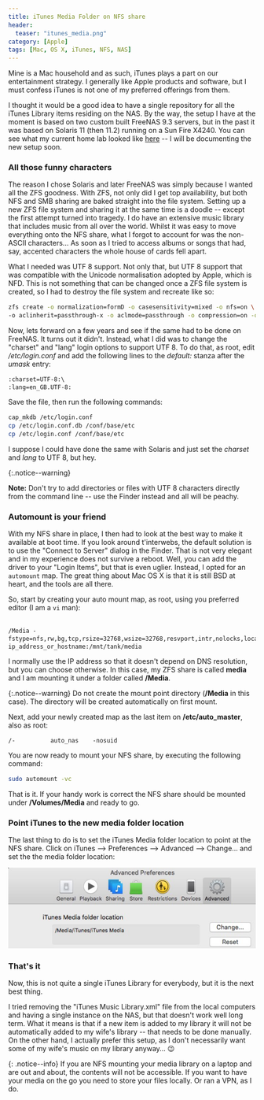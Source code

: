 ```yaml
---
title: iTunes Media Folder on NFS share
header:
  teaser: "itunes_media.png"
category: [Apple]
tags: [Mac, OS X, iTunes, NFS, NAS]
---
```


Mine is a Mac household and as such, iTunes plays a part on our entertainment strategy. I generally like Apple products and software, but I must confess iTunes is not one of my preferred offerings from them.

I thought it would be a good idea to have a single repository for all the iTunes Library items residing on the NAS. By the way, the setup I have at the moment is based on two custom built FreeNAS 9.3 servers, but in the past it was based on Solaris 11 (then 11.2) running on a Sun Fire X4240. You can see what my current home lab looked like [here](/The-Home-Lab/) -- I will be documenting the new setup soon.

### All those funny characters

The reason I chose Solaris and later FreeNAS was simply because I wanted all the ZFS goodness. With ZFS, not only did I get top availability, but both NFS and SMB sharing are baked straight into the file system. Setting up a new ZFS file system and sharing it at the same time is a doodle -- except the first attempt turned into tragedy. I do have an extensive music library that includes music from all over the world. Whilst it was easy to move everything onto the NFS share, what I forgot to account for was the non-ASCII characters... As soon as I tried to access albums or songs that had, say, accented characters the whole house of cards fell apart.

What I needed was UTF 8 support. Not only that, but UTF 8 support that was compatible with the Unicode normalisation adopted by Apple, which is NFD. This is not something that can be changed once a ZFS file system is created, so I had to destroy the file system and recreate like so:

```sh
zfs create -o normalization=formD -o casesensitivity=mixed -o nfs=on \
-o aclinherit=passthrough-x -o aclmode=passthrough -o compression=on -o utf8only=on tank/media 
```

Now, lets forward on a few years and see if the same had to be done on FreeNAS. It turns out it didn't. Instead, what I did was to change the "charset" and "lang" login options to support UTF 8. To do that, as root, edit */etc/login.conf* and add the following lines to the *default:* stanza after the *umask* entry:

``` vim
:charset=UTF-8:\
:lang=en_GB.UTF-8:
``` 
Save the file, then run the following commands:

```sh
cap_mkdb /etc/login.conf
cp /etc/login.conf.db /conf/base/etc
cp /etc/login.conf /conf/base/etc
```

I suppose I could have done the same with Solaris and just set the *charset* and *lang* to UTF 8, but hey.

{:.notice--warning}

**Note:** Don't try to add directories or files with UTF 8 characters directly from the command line -- use the Finder instead and all will be peachy.

### Automount is your friend

With my NFS share in place, I then had to look at the best way to make it available at boot time. If you look around t'interwebs, the default solution is to use the "Connect to Server" dialog in the Finder. That is not very elegant and in my experience does not survive a reboot. Well, you can add the driver to your "Login Items", but that is even uglier. Instead, I opted for an ```automount``` map. The great thing about Mac OS X is that it is still BSD at heart, and the tools are all there.

So, start by creating your auto mount map, as root, using you preferred editor (I am a ```vi``` man):

~~~

/Media -fstype=nfs,rw,bg,tcp,rsize=32768,wsize=32768,resvport,intr,nolocks,locallocks ip_address_or_hostname:/mnt/tank/media

~~~

I normally use the IP address so that it doesn't depend on DNS resolution, but you can choose otherwise. In this case, my ZFS share is called **media** and I am mounting it under a folder called **/Media**.

{:.notice--warning}
Do not create the mount point directory (**/Media** in this case). The directory will be created automatically on first mount.

Next, add your newly created map as the last item on **/etc/auto_master**, also as root:

``` vim
/-			auto_nas	-nosuid
```

You are now ready to mount your NFS share, by executing the following command:

```sh
sudo automount -vc
```
That is it. If your handy work is correct the NFS share should be mounted under **/Volumes/Media** and ready to go.

### Point iTunes to the new media folder location

The last thing to do is to set the iTunes Media folder location to point at the NFS share. Click on iTunes --> Preferences --> Advanced --> Change... and set the the media folder location:


![iTunes Preferences](/images/itunes_media_folder.png)

### That's it

Now, this is not quite a single iTunes Library for everybody, but it is the next best thing. 

I tried removing the "iTunes Music Library.xml" file from the local computers and having a single instance on the NAS, but that doesn't work well long term. What it means is that if a new item is added to my library it will not be automatically added to my wife's library -- that needs to be done manually. On the other hand, I actually prefer this setup, as I don't necessarily want some of my wife's music on my library anyway... 😉
 
{: .notice--info}
If you are NFS mounting your media library on a laptop and are out and about, the contents will not be accessible. If you want to have your media on the go you need to store your files locally. Or ran a VPN, as I do.
